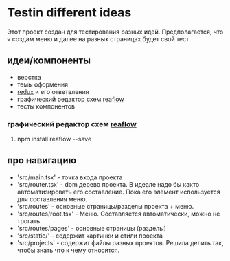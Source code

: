 # Testin different ideas
Этот проект создан для тестирования разных идей.
Предполагается, что я  создам меню и далее на разных страницах будет свой тест.

## идеи/компоненты
 - верстка
 - темы оформения
 - [redux](https://redux.js.org) и его ответвления
 - графический редактор схем [reaflow](https://github.com/reaviz/reaflow)
 - тесты компонентов

### графический редактор схем [reaflow](https://github.com/reaviz/reaflow)
1. npm install reaflow --save


## про навигацию
 - 'src/main.tsx' - точка входа проекта
 - 'src/router.tsx' - dom дерево проекта. В идеале надо бы както автоматизировать его составление. Пока его элемент используется для составления меню.
 - 'src/routes' - основные страницы/разделы проекта + меню.
 - 'src/routes/root.tsx' - Меню. Составляется автоматически, можно не трогать.
 - 'src/routes/pages' - основные страницы (разделы)
 - 'src/static/' - содержит картинки и стили проекта
 - 'src/projects' - содержит файлы разных проектов. Решила делить так, чтобы знать что к чему относится.
